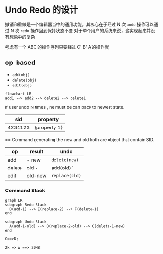 # Undo Redo 的设计
撤销和重做是一个编辑器当中的通用功能。其核心在于经过 N 次 `undo` 操作可以通过 N 次 `redo` 操作回到保持状态不变
对于单个用户的系统来说，这实现起来并没有想象中的复杂

考虑有一个 ABC 的操作序列只要经过 C' B' A'的操作就

## op-based
+ `add(obj)`
+ `delete(obj)`
+ `edit(obj)`

```mermaid
flowchart LR
add1 --> add2 --> delete2 --> delete1
```

if user undo N times , he must be can back to newest state.

| sid     | property     |
| ------- | ------------ |
| 4234123 | {property 1} |

== Command generating
the new and old both are object that contain SID.

| op     | result  |undo|
| ------ | ------- | ----|
| add    | - new     | `delete(new)` |
| delete | old -     | add(old) ` |
| edit   | old-new | `replace(old)` |

### Command Stack

```mermaid
graph LR
subgraph Redo Stack
  D(add-1) --> E(replace-2) --> F(delete-1)
end

subgraph Undo Stack
  A(add-1-old) --> B(replace-2-old) --> C(delete-1-new)
end

C==>D;

```

`2k => w ==> 20MB`